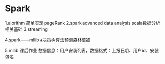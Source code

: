 # Spark
1.alorithm
    简单实现 pageRank
2.spark advanced data analysis
    scala数据分析相关基础
3.streaming

4.spark——mllib
    #决策树算法预测森林植被

5.mllib 课后作业
    数据信息：用户安装列表，数据格式：上报日期、用户id、安装包名


